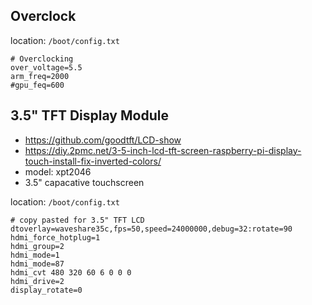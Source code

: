 ## Overclock

location: `/boot/config.txt`
```
# Overclocking
over_voltage=5.5
arm_freq=2000
#gpu_feq=600
```

## 3.5" TFT Display Module
- https://github.com/goodtft/LCD-show
- https://diy.2pmc.net/3-5-inch-lcd-tft-screen-raspberry-pi-display-touch-install-fix-inverted-colors/
- model: xpt2046
- 3.5" capacative touchscreen

location: `/boot/config.txt`
```
# copy pasted for 3.5" TFT LCD
dtoverlay=waveshare35c,fps=50,speed=24000000,debug=32:rotate=90
hdmi_force_hotplug=1
hdmi_group=2
hdmi_mode=1
hdmi_mode=87
hdmi_cvt 480 320 60 6 0 0 0
hdmi_drive=2
display_rotate=0
```
